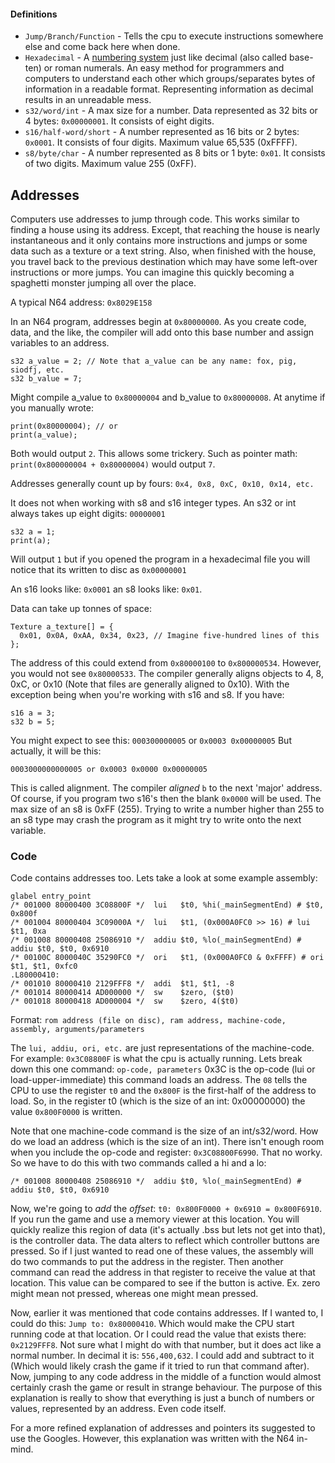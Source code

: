 #### Definitions
* `Jump/Branch/Function` - Tells the cpu to execute instructions somewhere else and come back here when done.
* `Hexadecimal` - A [numbering system](https://en.wikipedia.org/wiki/Hexadecimal) just like decimal (also called base-ten) or roman numerals. An easy method for programmers and computers to understand each other which groups/separates bytes of information in a readable format. Representing information as decimal results in an unreadable mess.
* `s32/word/int` - A max size for a number. Data represented as 32 bits or 4 bytes: `0x00000001`. It consists of eight digits.
* `s16/half-word/short` - A number represented as 16 bits or 2 bytes: `0x0001`. It consists of four digits. Maximum value 65,535 (0xFFFF).
* `s8/byte/char` - A number represented as 8 bits or 1 byte: `0x01`. It consists of two digits. Maximum value 255 (0xFF).

## Addresses
Computers use addresses to jump through code. This works similar to finding a house using its address. Except, that reaching the house is nearly instantaneous and it only contains more instructions and jumps or some data such as a texture or a text string. Also, when finished with the house, you travel back to the previous destination which may have some left-over instructions or more jumps. You can imagine this quickly becoming a spaghetti monster jumping all over the place.

A typical N64 address: `0x8029E158`

In an N64 program, addresses begin at `0x80000000`. As you create code, data, and the like, the compiler will add onto this base number and assign variables to an address.
```
s32 a_value = 2; // Note that a_value can be any name: fox, pig, siodfj, etc.
s32 b_value = 7;
```
Might compile a_value to `0x80000004` and b_value to `0x80000008`. At anytime if you manually wrote:
```
print(0x80000004); // or
print(a_value);
```
Both would output `2`. This allows some trickery. Such as pointer math: `print(0x800000004 + 0x80000004)` would output `7`.

Addresses generally count up by fours: `0x4, 0x8, 0xC, 0x10, 0x14, etc.`

It does not when working with s8 and s16 integer types. An s32 or int always takes up eight digits: `00000001`
```
s32 a = 1;
print(a);
```
Will output `1` but if you opened the program in a hexadecimal file you will notice that its written to disc as `0x00000001`

An s16 looks like: `0x0001` an s8 looks like: `0x01`.

Data can take up tonnes of space:
```
Texture a_texture[] = {
  0x01, 0x0A, 0xAA, 0x34, 0x23, // Imagine five-hundred lines of this
};
```
The address of this could extend from `0x80000100` to `0x800000534`. However, you would not see `0x80000533`. The compiler generally aligns objects to 4, 8, 0xC, or 0x10 (Note that files are generally aligned to 0x10). With the exception being when you're working with s16 and s8. If you have:
```
s16 a = 3;
s32 b = 5;
```
You might expect to see this: `000300000005` or `0x0003 0x00000005` But actually, it will be this:
```
0003000000000005 or 0x0003 0x0000 0x00000005
```
This is called alignment. The compiler *aligned* `b` to the next 'major' address. Of course, if you program two s16's then the blank `0x0000` will be used. The max size of an s8 is 0xFF (255). Trying to write a number higher than 255 to an s8 type may crash the program as it might try to write onto the next variable.  

### Code
Code contains addresses too. Lets take a look at some example assembly:
```
glabel entry_point
/* 001000 80000400 3C08800F */  lui   $t0, %hi(_mainSegmentEnd) # $t0, 0x800f
/* 001004 80000404 3C09000A */  lui   $t1, (0x000A0FC0 >> 16) # lui $t1, 0xa
/* 001008 80000408 25086910 */  addiu $t0, %lo(_mainSegmentEnd) # addiu $t0, $t0, 0x6910
/* 00100C 8000040C 35290FC0 */  ori   $t1, (0x000A0FC0 & 0xFFFF) # ori $t1, $t1, 0xfc0
.L80000410:
/* 001010 80000410 2129FFF8 */  addi  $t1, $t1, -8
/* 001014 80000414 AD000000 */  sw    $zero, ($t0)
/* 001018 80000418 AD000004 */  sw    $zero, 4($t0)
```
Format: `rom address (file on disc), ram address, machine-code, assembly, arguments/parameters`

The `lui, addiu, ori, etc.` are just representations of the machine-code. For example: `0x3C08800F` is what the cpu is actually running. Lets break down this one command:
`op-code, parameters`
0x3C is the op-code (lui or load-upper-immediate) this command loads an address. The `08` tells the CPU to use the register `t0` and the `0x800F` is the first-half of the address to load. So, in the register t0 (which is the size of an int: 0x00000000) the value `0x800F0000` is written.

Note that one machine-code command is the size of an int/s32/word. How do we load an address (which is the size of an int). There isn't enough room when you include the op-code and register: `0x3C08800F6990`. That no worky. So we have to do this with two commands called a hi and a lo:
```
/* 001008 80000408 25086910 */  addiu $t0, %lo(_mainSegmentEnd) # addiu $t0, $t0, 0x6910
```
Now, we're going to *add* the *offset*: `t0: 0x800F0000 + 0x6910 = 0x800F6910`.
If you run the game and use a memory viewer at this location. You will quickly realize this region of data (it's actually .bss but lets not get into that), is the controller data. The data alters to reflect which controller buttons are pressed. So if I just wanted to read one of these values, the assembly will do two commands to put the address in the register. Then another command can read the address in that register to receive the value at that location. This value can be compared to see if the button is active. Ex. zero might mean not pressed, whereas one might mean pressed.

Now, earlier it was mentioned that code contains addresses. If I wanted to, I could do this: `Jump to: 0x80000410`. Which would make the CPU start running code at that location. Or I could read the value that exists there: `0x2129FFF8`. Not sure what I might do with that number, but it does act like a normal number. In decimal it is: `556,400,632`. I could add and subtract to it (Which would likely crash the game if it tried to run that command after). Now, jumping to any code address in the middle of a function would almost certainly crash the game or result in strange behaviour. The purpose of this explanation is really to show that everything is just a bunch of numbers or values, represented by an address. Even code itself.

For a more refined explanation of addresses and pointers its suggested to use the Googles. However, this explanation was written with the N64 in-mind.
